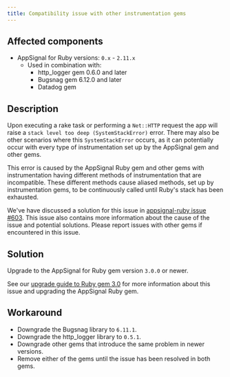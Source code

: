 ```yaml
---
title: Compatibility issue with other instrumentation gems
---
```


## Affected components

- AppSignal for Ruby versions: `0.x` - `2.11.x`
  - Used in combination with:
    - http_logger gem 0.6.0 and later
    - Bugsnag gem 6.12.0 and later
    - Datadog gem

## Description

Upon executing a rake task or performing a `Net::HTTP` request the app will raise a `stack level too deep (SystemStackError)` error. There may also be other scenarios where this `SystemStackError` occurs, as it can potentially occur with every type of instrumentation set up by the AppSignal gem and other gems.

This error is caused by the AppSignal Ruby gem and other gems with instrumentation having different methods of instrumentation that are incompatible. These different methods cause aliased methods, set up by instrumentation gems, to be continuously called until Ruby's stack has been exhausted.

We've have discussed a solution for this issue in [appsignal-ruby issue #603](https://github.com/appsignal/appsignal-ruby/issues/603). This issue also contains more information about the cause of the issue and potential solutions. Please report issues with other gems if encountered in this issue.

## Solution

Upgrade to the AppSignal for Ruby gem version `3.0.0` or newer.

See our [upgrade guide to Ruby gem 3.0](/ruby/installation/upgrade-from-2-to-3.html) for more information about this issue and upgrading the AppSignal Ruby gem.

## Workaround

- Downgrade the Bugsnag library to `6.11.1`.
- Downgrade the http_logger library to `0.5.1`.
- Downgrade other gems that introduce the same problem in newer versions.
- Remove either of the gems until the issue has been resolved in both gems.
